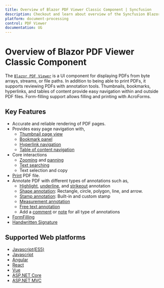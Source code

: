 ```yaml
---
title: Overview of Blazor PDF Viewer Classic Component | Syncfusion
description: Checkout and learn about overview of the Syncfusion Blazor PDF Viewer Classic component and much more details.
platform: document-processing
control: PDF Viewer
documentation: UG
---
```


# Overview of Blazor PDF Viewer Classic Component

The [`Blazor PDF Viewer`](https://www.syncfusion.com/blazor-components/blazor-pdf-viewer) is a UI component for displaying PDFs from byte arrays, streams, or file paths. In addition to being able to print PDFs, it supports reviewing PDFs with annotation tools. Thumbnails, bookmarks, hyperlinks, and tables of content provide easy navigation within and outside PDF files. Form-filling support allows filling and printing with AcroForms.

## Key Features 

* Accurate and reliable rendering of PDF pages.
* Provides easy page navigation with,
    * [Thumbnail page view](https://helpstaging.syncfusion.com/document-processing/pdf/pdf-viewer2/blazor/navigation#page-thumbnail-navigation)
    * [Bookmark panel](https://helpstaging.syncfusion.com/document-processing/pdf/pdf-viewer2/blazor/navigation#bookmark-navigation)
    * [Hyperlink navigation](https://helpstaging.syncfusion.com/document-processing/pdf/pdf-viewer2/blazor/navigation#hyperlink-navigation)
    * [Table of content navigation](https://helpstaging.syncfusion.com/document-processing/pdf/pdf-viewer2/blazor/navigation#table-of-content-navigation)
* Core interactions
    * [Zooming](https://helpstaging.syncfusion.com/document-processing/pdf/pdf-viewer2/blazor/magnification) and [panning](https://helpstaging.syncfusion.com/document-processing/pdf/pdf-viewer2/blazor/interaction#panning-mode)
    * [Text searching](https://helpstaging.syncfusion.com/document-processing/pdf/pdf-viewer2/blazor/text-search)
    * Text selection and copy
* [Print](https://helpstaging.syncfusion.com/document-processing/pdf/pdf-viewer2/blazor/print) PDF file.
* Annotate PDF with different types of annotations such as,
    * [Highlight](https://helpstaging.syncfusion.com/document-processing/pdf/pdf-viewer2/blazor/annotation/text-markup-annotation#highlight-a-text), [underline](https://helpstaging.syncfusion.com/document-processing/pdf/pdf-viewer2/blazor/annotation/text-markup-annotation#underline-a-text), and [strikeout](https://helpstaging.syncfusion.com/document-processing/pdf/pdf-viewer2/blazor/annotation/text-markup-annotation#strikethrough-a-text) annotation
    * [Shape annotation](https://helpstaging.syncfusion.com/document-processing/pdf/pdf-viewer2/blazor/annotation/shape-annotation): Rectangle, circle, polygon, line, and arrow.
    * [Stamp annotation](https://helpstaging.syncfusion.com/document-processing/pdf/pdf-viewer2/blazor/annotation/stamp-annotation): Built-in and custom stamp
    * [Measurement annotation](https://helpstaging.syncfusion.com/document-processing/pdf/pdf-viewer2/blazor/annotation/measurement-annotation)
    * [Free text annotation](https://helpstaging.syncfusion.com/document-processing/pdf/pdf-viewer2/blazor/annotation/free-text-annotation)
    * Add a [comment](https://helpstaging.syncfusion.com/document-processing/pdf/pdf-viewer2/blazor/annotation/comments) or [note](https://helpstaging.syncfusion.com/document-processing/pdf/pdf-viewer2/blazor/annotation/sticky-notes-annotation) for all type of annotations
* [FormFilling](https://helpstaging.syncfusion.com/document-processing/pdf/pdf-viewer2/blazor/form-filling)
* [Handwritten Signature](https://helpstaging.syncfusion.com/document-processing/pdf/pdf-viewer2/blazor/hand-written-signature)

## Supported Web platforms

* [Javascript(ES5)](https://ej2.syncfusion.com/javascript/documentation/pdfviewer/getting-started)
* [Javascript](https://ej2.syncfusion.com/documentation/pdfviewer/getting-started)
* [Angular](https://ej2.syncfusion.com/angular/documentation/pdfviewer/getting-started)
* [React](https://ej2.syncfusion.com/react/documentation/pdfviewer/getting-started)
* [Vue](https://ej2.syncfusion.com/vue/documentation/pdfviewer/getting-started)
* [ASP.NET Core](https://ej2.syncfusion.com/aspnetcore/documentation/pdfviewer/getting-started)
* [ASP.NET MVC](https://ej2.syncfusion.com/aspnetmvc/documentation/pdfviewer/getting-started)
